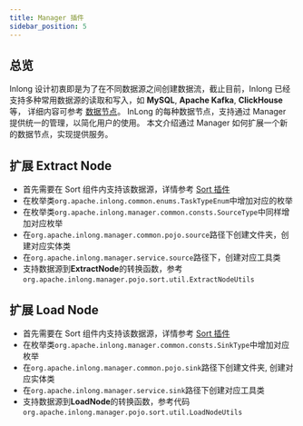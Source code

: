 ```yaml
---
title: Manager 插件
sidebar_position: 5
---
```


## 总览

Inlong 设计初衷即是为了在不同数据源之间创建数据流，截止目前，Inlong 已经支持多种常用数据源的读取和写入，如 **MySQL**, **Apache Kafka**, **ClickHouse** 等，
详细内容可参考 [数据节点](data_node/extract_node/overview.md)。 InLong 的每种数据节点，支持通过 Manager 提供统一的管理，以简化用户的使用。
本文介绍通过 Manager 如何扩展一个新的数据节点，实现提供服务。

## 扩展 Extract Node
 
- 首先需要在 Sort 组件内支持该数据源，详情参考 [Sort 插件](design_and_concept/how_to_extend_data_node_for_sort.md)
- 在枚举类`org.apache.inlong.common.enums.TaskTypeEnum`中增加对应的枚举
- 在枚举类`org.apache.inlong.manager.common.consts.SourceType`中同样增加对应枚举
- 在`org.apache.inlong.manager.common.pojo.source`路径下创建文件夹，创建对应实体类
- 在`org.apache.inlong.manager.service.source`路径下，创建对应工具类
- 支持数据源到**ExtractNode**的转换函数，参考 `org.apache.inlong.manager.pojo.sort.util.ExtractNodeUtils`

## 扩展 Load Node

- 首先需要在 Sort 组件内支持该数据源，详情参考 [Sort 插件](design_and_concept/how_to_extend_data_node_for_sort.md)
- 在枚举类`org.apache.inlong.manager.common.consts.SinkType`中增加对应枚举
- 在`org.apache.inlong.manager.common.pojo.sink`路径下创建文件夹, 创建对应实体类
- 在`org.apache.inlong.manager.service.sink`路径下创建对应工具类
- 支持数据源到**LoadNode**的转换函数，参考代码 `org.apache.inlong.manager.pojo.sort.util.LoadNodeUtils`